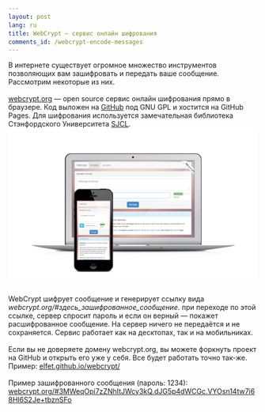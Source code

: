 ```yaml
---
layout: post
lang: ru
title: WebCrypt — сервис онлайн шифрования
comments_id: /webcrypt-encode-messages
---
```


В интернете существует огромное множество инструментов позволяющих вам зашифровать и передать ваше сообщение. Рассмотрим некоторые из них. <br>
<br>
<a href="http://webcrypt.org">webcrypt.org</a> — open source сервис онлайн шифрования прямо в браузере. Код выложен на <a href="https://github.com/antonmedv/webcrypt">GitHub</a> под GNU GPL и хостится на GitHub Pages. Для шифрования используется замечательная библиотека Стэнфордского Университета <a href="http://bitwiseshiftleft.github.io/sjcl/">SJCL</a>.<br>
<img src="/assets/webcrypt.png" class="center">
<!--more-->
<br>
WebCrypt шифрует сообщение и генерирует ссылку вида <i>webcrypt.org/#здесь_зашифрованное_сообщение</i>. при переходе по этой ссылке, сервер спросит пароль и если он верный — покажет расшифрованное сообщение. На сервер ничего не передаётся и не сохраняется. Сервис работает как на десктопах, так и на мобильниках. <br>
<br>
Если вы не доверяете домену webcrypt.org, вы можете форкнуть проект на GitHub и открыть его уже у себя. Все будет работать точно так-же. Пример: <a href="http://elfet.github.io/webcrypt/">elfet.github.io/webcrypt/</a><br>
<br>
Пример зашифрованного сообщения (пароль: 1234): <br>
<a href="http://webcrypt.org/#3MWeqOpi7zZNhItJWcy3kQ.dJG5p4dWCGc.VYOsn14tw7i68Hl6S2Je+tbznSFo">webcrypt.org/#3MWeqOpi7zZNhItJWcy3kQ.dJG5p4dWCGc.VYOsn14tw7i68Hl6S2Je+tbznSFo</a><br>
<br>
